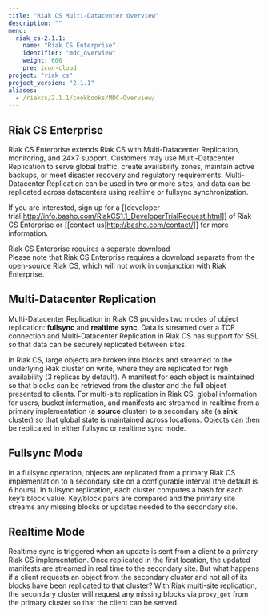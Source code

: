 ```yaml
---
title: "Riak CS Multi-Datacenter Overview"
description: ""
menu:
  riak_cs-2.1.1:
    name: "Riak CS Enterprise"
    identifier: "mdc_overview"
    weight: 600
    pre: icon-cloud
project: "riak_cs"
project_version: "2.1.1"
aliases:
  - /riakcs/2.1.1/cookbooks/MDC-Overview/
---
```


## Riak CS Enterprise

Riak CS Enterprise extends Riak CS with Multi-Datacenter Replication,
monitoring, and 24×7 support. Customers may use Multi-Datacenter
Replication to serve global traffic, create availability zones, maintain
active backups, or meet disaster recovery and regulatory requirements.
Multi-Datacenter Replication can be used in two or more sites, and data
can be replicated across datacenters using realtime or fullsync
synchronization.

If you are interested, sign up for a [[developer
trial|http://info.basho.com/RiakCS1.1_DeveloperTrialRequest.html]] of
Riak CS Enterprise or [[contact us|http://basho.com/contact/]] for more
information.

<div class="note">
<div class="title">Riak CS Enterprise requires a separate download</div>
Please note that Riak CS Enterprise requires a download separate from
the open-source Riak CS, which will not work in conjunction with Riak
Enterprise.
</div>

## Multi-Datacenter Replication

Multi-Datacenter Replication in Riak CS provides two modes of object
replication: **fullsync** and **realtime sync**. Data is streamed over a
TCP connection and Multi-Datacenter Replication in Riak CS has support
for SSL so that data can be securely replicated between sites.

In Riak CS, large objects are broken into blocks and streamed to the
underlying Riak cluster on write, where they are replicated for high
availability (3 replicas by default). A manifest for each object is
maintained so that blocks can be retrieved from the cluster and the full
object presented to clients. For multi-site replication in Riak CS,
global information for users, bucket information, and manifests are
streamed in realtime from a primary implementation (a **source**
cluster) to a secondary site (a **sink** cluster) so that global state
is maintained across locations. Objects can then be replicated in either
fullsync or realtime sync mode.

## Fullsync Mode

In a fullsync operation, objects are replicated from a primary Riak CS
implementation to a secondary site on a configurable interval (the
default is 6 hours). In fullsync replication, each cluster computes a
hash for each key’s block value. Key/block pairs are compared and the
primary site streams any missing blocks or updates needed to the
secondary site.

## Realtime Mode

Realtime sync is triggered when an update is sent from a client to a
primary Riak CS implementation. Once replicated in the first location,
the updated manifests are streamed in real time to the secondary site.
But what happens if a client requests an object from the secondary
cluster and not all of its blocks have been replicated to that cluster?
With Riak multi-site replication, the secondary cluster will request any
missing blocks via `proxy_get` from the primary cluster so that the
client can be served.
